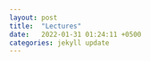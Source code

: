 ```yaml
---
layout: post
title:  "Lectures"
date:   2022-01-31 01:24:11 +0500
categories: jekyll update
---
```

